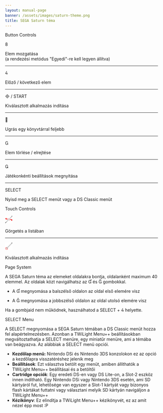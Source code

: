 ```yaml
---
layout: manual-page
banner: /assets/images/saturn-theme.png
title: SEGA Saturn téma
---
```


<div id="button-controls" class="section-title">Button Controls</div>
<div class="section-body">
    <div class="button-action-group">
        <p class="button-action button">&#xE079;</p>
        <p class="button-action-text">Elem mozgatása<br>(a rendezési metódus "Egyedi"-re kell legyen állítva)</p>
    </div>
    <hr>
    <div class="button-action-group">
        <p class="button-action button">&#xE07E;</p>
        <p class="button-action-text">Előző / következő elem</p>
    </div>
    <hr>
    <div class="button-action-group">
        <p class="button-action"><span class="button">&#xE000; /</span> START</p>
        <p class="button-action-text">Kiválasztott alkalmazás indítása</p>
    </div>
    <hr>
    <div class="button-action-group">
        <p class="button-action button">&#xE001;</p>
        <p class="button-action-text">Ugrás egy könyvtárral feljebb</p>
    </div>
    <hr>
    <div class="button-action-group">
        <p class="button-action button">&#xE002;</p>
        <p class="button-action-text">Elem törlése / elrejtése</p>
    </div>
    <hr>
    <div class="button-action-group">
        <p class="button-action button">&#xE003;</p>
        <p class="button-action-text">Játékonkénti beállítások megnyitása</p>
    </div>
    <hr>
    <div class="button-action-group">
        <p class="button-action">SELECT</p>
        <p class="button-action-text">Nyisd meg a SELECT menüt vagy a DS Classic menüt</p>
    </div>
</div>

<div id="touch-controls" class="section-title">Touch Controls</div>
<div class="section-body">
    <div class="button-action-group">
        <p class="button-action"><img src="/assets/images/left-right.png"></p>
        <p class="button-action-text">Görgetés a listában</p>
    </div>
    <hr>
    <div class="button-action-group">
        <p class="button-action"><img src="/assets/images/tap.png"></p>
        <p class="button-action-text">Kiválasztott alkalmazás indítása</p>
    </div>
    <!-- <hr>
    <div>
        <p>
            If the Sort Method is set to "Custom", you can drag the icon up to move it.
        </p>
    </div> -->
</div>

<div id="page-system" class="section-title">Page System</div>
<div class="section-body">
    <p>
        A SEGA Saturn téma az elemeket oldalakra bontja, oldalanként maximum 40 elemmel. Az oldalak közt navigálhatsz az &#xE004; és &#xE005; gombokkal.
    </p>
    <ul>
        <li><p>A &#xE004; megnyomása a balszélső oldalon az oldal első elemére visz</p></li>
        <li><p>A &#xE005; megnyomása a jobbszélső oldalon az oldal utolsó elemére visz</p></li>
    </ul>
    <p>
        Ha a gombjaid nem működnek, használhatod a SELECT + &#xE07E; helyette.
    </p>
</div>

<div id="select-menu" class="section-title">SELECT Menu</div>
<div class="section-body">
    <p>
        A SELECT megnyomása a SEGA Saturn témában a DS Classic menüt hozza fel alapértelmezésben. Azonban a TWiLight Menu++ beállításokban megváltoztathatja a SELECT menüre, egy miniatűr menüre, ami a témába van beágyazva. Az alábbiak a SELECT menü opciói.
    </p>
    <ul>
        <li><strong>Kezdőlap menü:</strong> Nintendo DSi és Nintendo 3DS konzolokon ez az opció a kezdőlapra visszatéréshez jelenik meg</li>
        <li><strong>Beállítások</strong>: Ezt választva betölt egy menüt, amiben állíthatók a TWiLight Menu++ beállításai és a betöltői</li>
        <li><strong>Cartridge opciók</strong>: Egy eredeti DS-en vagy DS Lite-on, a Slot-2 eszköz innen indítható. Egy Nintendo DSi vagy Nintendo 3DS esetén, ami SD kártyáról fut, lehetősége van egyszer a Slot-1 kártyát vagy bizonyos flash kártákat futtatni vagy választani melyik SD kártyán navigáljon a TWiLight Menu++</li>
        <li><strong>Kézikönyv</strong>: Ez elindítja a TWiLight Menu++ kézikönyvét, ez az amit nézel épp most :P</li>
    </ul>
</div>
